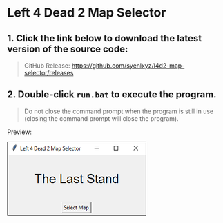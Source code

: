 # Left 4 Dead 2 Map Selector

## 1. Click the link below to download the latest version of the source code:

> GitHub Release: https://github.com/syenlxyz/l4d2-map-selector/releases

## 2. Double-click `run.bat` to execute the program.

> Do not close the command prompt when the program is still in use (closing the command prompt will close the program).

Preview:

<img src="run.png">
